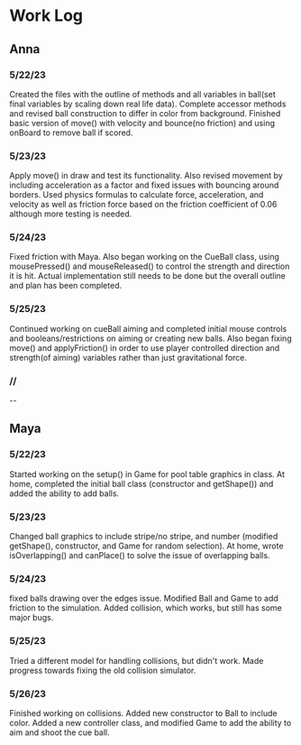 # Work Log

## Anna

### 5/22/23

Created the files with the outline of methods and all variables in ball(set final variables by scaling down real life data). Complete accessor methods and revised ball construction to differ in color from background. Finished basic version of move() with velocity and bounce(no friction) and using onBoard to remove ball if scored.


### 5/23/23

Apply move() in draw and test its functionality. Also revised movement by including acceleration as a factor and fixed issues with bouncing around borders. Used physics formulas to calculate force, acceleration, and velocity as well as friction force based on the friction coefficient of 0.06 although more testing is needed.


### 5/24/23

Fixed friction with Maya. Also began working on the CueBall class, using mousePressed() and mouseReleased() to control the strength and direction it is hit. Actual implementation still needs to be done but the overall outline and plan has been completed.

### 5/25/23

Continued working on cueBall aiming and completed initial mouse controls and booleans/restrictions on aiming or creating new balls. Also began fixing move() and applyFriction() in order to use player controlled direction and strength(of aiming) variables rather than just gravitational force.

### //

--

## Maya

### 5/22/23

Started working on the setup() in Game for pool table graphics in class. At home, completed the initial ball class (constructor and getShape()) and added the ability to add balls.

### 5/23/23

Changed ball graphics to include stripe/no stripe, and number (modified getShape(), constructor, and Game for random selection). At home, wrote isOverlapping() and canPlace() to solve the issue of overlapping balls.

### 5/24/23

fixed balls drawing over the edges issue. Modified Ball and Game to add friction to the simulation. Added collision, which works, but still has some major bugs.

### 5/25/23

Tried a different model for handling collisions, but didn't work. Made progress towards fixing the old collision simulator.

### 5/26/23

Finished working on collisions. Added new constructor to Ball to include color. Added a new controller class, and modified Game to add the ability to aim and shoot the cue ball. 
